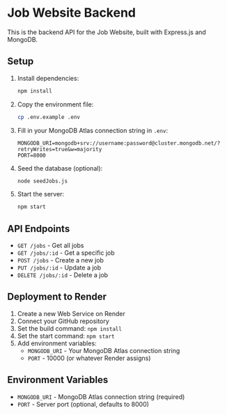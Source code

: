 # Job Website Backend

This is the backend API for the Job Website, built with Express.js and MongoDB.

## Setup

1. Install dependencies:

   ```bash
   npm install
   ```

2. Copy the environment file:

   ```bash
   cp .env.example .env
   ```

3. Fill in your MongoDB Atlas connection string in `.env`:

   ```env
   MONGODB_URI=mongodb+srv://username:password@cluster.mongodb.net/?retryWrites=true&w=majority
   PORT=8000
   ```

4. Seed the database (optional):

   ```bash
   node seedJobs.js
   ```

5. Start the server:

   ```bash
   npm start
   ```

## API Endpoints

- `GET /jobs` - Get all jobs
- `GET /jobs/:id` - Get a specific job
- `POST /jobs` - Create a new job
- `PUT /jobs/:id` - Update a job
- `DELETE /jobs/:id` - Delete a job

## Deployment to Render

1. Create a new Web Service on Render
2. Connect your GitHub repository
3. Set the build command: `npm install`
4. Set the start command: `npm start`
5. Add environment variables:
   - `MONGODB_URI` - Your MongoDB Atlas connection string
   - `PORT` - 10000 (or whatever Render assigns)

## Environment Variables

- `MONGODB_URI` - MongoDB Atlas connection string (required)
- `PORT` - Server port (optional, defaults to 8000)

